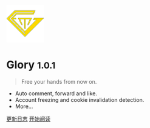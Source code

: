 ![logo](_media/logo.png)

# Glory <small>1.0.1</small>

> Free your hands from now on.

- Auto comment, forward and like.
- Account freezing and cookie invalidation detection.
- More...

[更新日志](/other/update)
[开始阅读](/start/introduce)

<!-- ![](_media/background.jpg) -->

<!-- ![color](#f0f0f0) -->